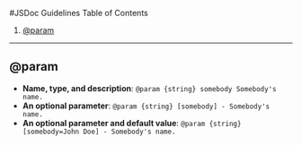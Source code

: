 #JSDoc Guidelines
Table of Contents

1. [@param](#param)


---
## @param
* **Name, type, and description**: `@param {string} somebody Somebody's name.`
*  **An optional parameter**: `@param {string} [somebody] - Somebody's name.`
*  **An optional parameter and default value**: `@param {string} [somebody=John Doe] - Somebody's name.`
